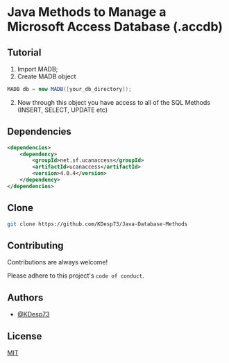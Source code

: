 
# Java Methods to Manage a Microsoft Access Database (.accdb)

## Tutorial

1) Import MADB;
2) Create MADB object

```java
MADB db = new MADB([your_db_directory]);
```

2) Now through this object you have access to all of the SQL Methods (INSERT, SELECT, UPDATE etc)


## Dependencies

```xml
<dependencies>
    <dependency>
        <groupId>net.sf.ucanaccess</groupId>
        <artifactId>ucanaccess</artifactId>
        <version>4.0.4</version>
    </dependency>
</dependencies>
```


## Clone

```bash
git clone https://github.com/KDesp73/Java-Database-Methods
```

## Contributing

Contributions are always welcome!

Please adhere to this project's `code of conduct`.

## Authors

- [@KDesp73](https://github.com/KDesp73)


## License

[MIT](https://choosealicense.com/licenses/mit/)

